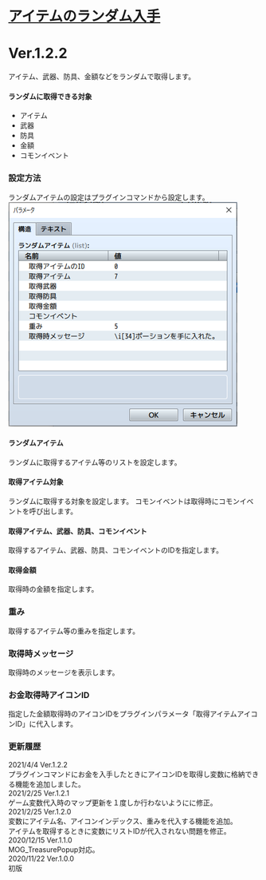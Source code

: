 # [アイテムのランダム入手](https://raw.githubusercontent.com/nuun888/MZ/master/NUUN_RandomItems.js)
# Ver.1.2.2

アイテム、武器、防具、金額などをランダムで取得します。  

#### ランダムに取得できる対象
- アイテム
- 武器
- 防具
- 金額
- コモンイベント

### 設定方法
ランダムアイテムの設定はプラグインコマンドから設定します。  
![画像](img/RandomItems1.png)  

#### ランダムアイテム
ランダムに取得するアイテム等のリストを設定します。

#### 取得アイテム対象
ランダムに取得する対象を設定します。
コモンイベントは取得時にコモンイベントを呼び出します。

#### 取得アイテム、武器、防具、コモンイベント
取得するアイテム、武器、防具、コモンイベントのIDを指定します。

#### 取得金額
取得時の金額を指定します。

### 重み
取得するアイテム等の重みを指定します。

### 取得時メッセージ
取得時のメッセージを表示します。

### お金取得時アイコンID
指定した金額取得時のアイコンIDをプラグインパラメータ「取得アイテムアイコンID」に代入します。

### 更新履歴  
2021/4/4 Ver.1.2.2  
プラグインコマンドにお金を入手したときにアイコンIDを取得し変数に格納できる機能を追加しました。  
2021/2/25 Ver.1.2.1  
ゲーム変数代入時のマップ更新を１度しか行わないようにに修正。  
2021/2/25 Ver.1.2.0  
変数にアイテム名、アイコンインデックス、重みを代入する機能を追加。  
アイテムを取得するときに変数にリストIDが代入されない問題を修正。  
2020/12/15 Ver.1.1.0  
MOG_TreasurePopup対応。  
2020/11/22 Ver.1.0.0  
初版  

